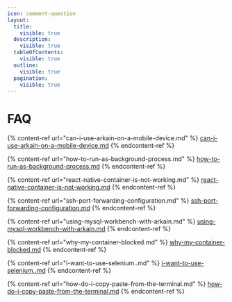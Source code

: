 ```yaml
---
icon: comment-question
layout:
  title:
    visible: true
  description:
    visible: true
  tableOfContents:
    visible: true
  outline:
    visible: true
  pagination:
    visible: true
---
```


# FAQ

{% content-ref url="can-i-use-arkain-on-a-mobile-device.md" %}
[can-i-use-arkain-on-a-mobile-device.md](can-i-use-arkain-on-a-mobile-device.md)
{% endcontent-ref %}

{% content-ref url="how-to-run-as-background-process.md" %}
[how-to-run-as-background-process.md](how-to-run-as-background-process.md)
{% endcontent-ref %}

{% content-ref url="react-native-container-is-not-working.md" %}
[react-native-container-is-not-working.md](react-native-container-is-not-working.md)
{% endcontent-ref %}

{% content-ref url="ssh-port-forwarding-configuration.md" %}
[ssh-port-forwarding-configuration.md](ssh-port-forwarding-configuration.md)
{% endcontent-ref %}

{% content-ref url="using-mysql-workbench-with-arkain.md" %}
[using-mysql-workbench-with-arkain.md](using-mysql-workbench-with-arkain.md)
{% endcontent-ref %}

{% content-ref url="why-my-container-blocked.md" %}
[why-my-container-blocked.md](why-my-container-blocked.md)
{% endcontent-ref %}

{% content-ref url="i-want-to-use-selenium..md" %}
[i-want-to-use-selenium..md](i-want-to-use-selenium..md)
{% endcontent-ref %}

{% content-ref url="how-do-i-copy-paste-from-the-terminal.md" %}
[how-do-i-copy-paste-from-the-terminal.md](how-do-i-copy-paste-from-the-terminal.md)
{% endcontent-ref %}

